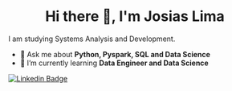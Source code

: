 <!--
**JosiasM/JosiasM** is a ✨ _special_ ✨ repository because its `README.md` (this file) appears on your GitHub profile.

Here are some ideas to get you started:

- 🔭 I’m currently working on ...
- 🌱 I’m currently learning ...
- 👯 I’m looking to collaborate on ...
- 🤔 I’m looking for help with ...
- 💬 Ask me about ...
- 📫 How to reach me: ...
- 😄 Pronouns: ...
- ⚡ Fun fact: ...
-->


<h1 align="center">Hi there 👋, I'm Josias Lima</h1>

I am studying Systems Analysis and Development.

- 💬 Ask me about **Python, Pyspark, SQL and Data Science**
- 🌱 I’m currently learning **Data Engineer and Data Science**

[![Linkedin Badge](https://img.shields.io/badge/-Josias%20Lima-blue?style=flat-square&logo=Linkedin&logoColor=white&link=https://www.linkedin.com/in/josias-martins/)](https://www.linkedin.com/in/josias-martins/)
